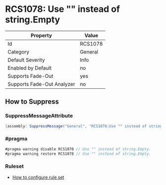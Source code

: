 # RCS1078: Use "" instead of string\.Empty

Property | Value
--- | --- 
Id | RCS1078
Category | General
Default Severity | Info
Enabled by Default | no
Supports Fade-Out | yes
Supports Fade-Out Analyzer | no

## How to Suppress

### SuppressMessageAttribute

```csharp
[assembly: SuppressMessage("General", "RCS1078:Use "" instead of string.Empty.", Justification = "<Pending>")]
```

### \#pragma

```csharp
#pragma warning disable RCS1078 // Use "" instead of string.Empty.
#pragma warning restore RCS1078 // Use "" instead of string.Empty.
```

### Ruleset

* [How to configure rule set](../HowToConfigureAnalyzers.md)
